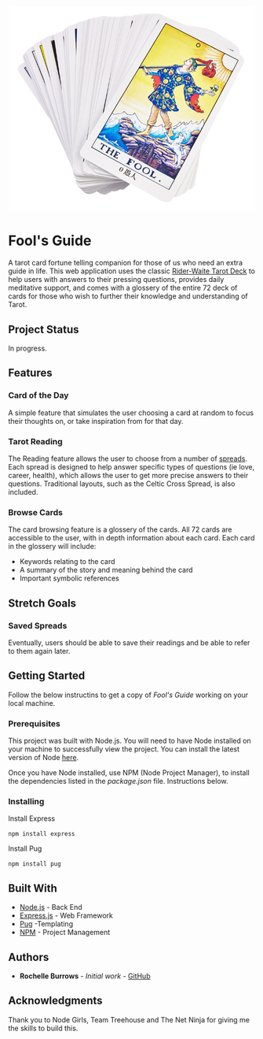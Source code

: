 
![The fool tarot card](public/images/the_fool.png)

# Fool's Guide

A tarot card fortune telling companion for those of us who need an extra guide in life. This web application uses the classic [Rider-Waite Tarot Deck](http://www.aeclectic.net/tarot/cards/rider-waite/) to help users with answers to their pressing questions, provides daily meditative support, and comes with a glossery of the entire 72 deck of cards for those who wish to further their knowledge and understanding of Tarot. 

## Project Status

In progress. 

## Features

### Card of the Day

A simple feature that simulates the user choosing a card at random to focus their thoughts on, or take inspiration from for that day. 

### Tarot Reading 

The Reading feature allows the user to choose from a number of [spreads](https://www.learnreligions.com/tarot-card-spreads-2562807). Each spread is designed to help answer specific types of questions (ie love, career, health), which allows the user to get more precise answers to their questions. Traditional layouts, such as the Celtic Cross Spread, is also included.  

### Browse Cards 

The card browsing feature is a glossery of the cards. All 72 cards are accessible to the user, with in depth information about each card. Each card in the glossery will include: 

- Keywords relating to the card
- A summary of the story and meaning behind the card
- Important symbolic references

## Stretch Goals 

### Saved Spreads 

Eventually, users should be able to save their readings and be able to refer to them again later. 

## Getting Started

Follow the below instructins to get a copy of *Fool's Guide* working on your local machine. 

### Prerequisites

This project was built with Node.js. You will need to have Node installed on your machine to successfully view the project. You can install the latest version of Node [here](https://nodejs.org/en/download/).

Once you have Node installed, use NPM (Node Project Manager), to install the dependencies listed in the _package.json_ file. Instructions below.

### Installing

Install Express

```
npm install express
```

Install Pug

```
npm install pug
```

## Built With

* [Node.js](https://nodejs.org/en/) - Back End 
* [Express.js](https://expressjs.com/) - Web Framework
* [Pug](https://pugjs.org/api/getting-started.html) -Templating
* [NPM](https://www.npmjs.com) - Project Management

## Authors

* **Rochelle Burrows** - *Initial work* - [GitHub](https://github.com/rochelleLB)

## Acknowledgments

Thank you to Node Girls, Team Treehouse and The Net Ninja for giving me the skills to build this. 

